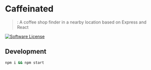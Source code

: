 # Caffeinated
> : A coffee shop finder in a nearby location based on Express and React

[![Software License](https://img.shields.io/badge/license-MIT-brightgreen.svg?style=flat)](LICENSE)

## Development

```bash
npm i && npm start
```